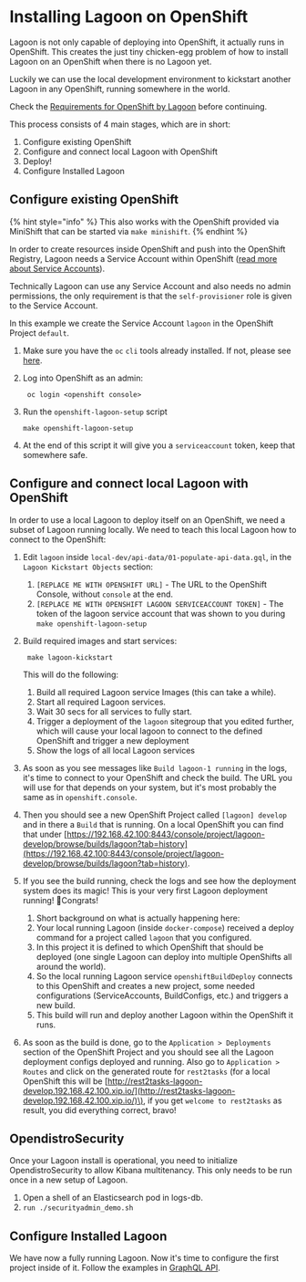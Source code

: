 # Installing Lagoon on OpenShift

Lagoon is not only capable of deploying into OpenShift, it actually runs in OpenShift. This creates the just tiny chicken-egg problem of how to install Lagoon on an OpenShift when there is no Lagoon yet.

Luckily we can use the local development environment to kickstart another Lagoon in any OpenShift, running somewhere in the world.

Check the [Requirements for OpenShift by Lagoon](/administering_lagoon/openshift_requirements.md) before continuing.

This process consists of 4 main stages, which are in short:

1. Configure existing OpenShift
2. Configure and connect local Lagoon with OpenShift
3. Deploy!
4. Configure Installed Lagoon

## Configure existing OpenShift

{% hint style="info" %}
This also works with the OpenShift provided via MiniShift that can be started via `make minishift`.
{% endhint %}

In order to create resources inside OpenShift and push into the OpenShift Registry, Lagoon needs a Service Account within OpenShift \([read more about Service Accounts](https://docs.openshift.org/latest/dev_guide/service_accounts.html)\).

Technically Lagoon can use any Service Account and also needs no admin permissions, the only requirement is that the `self-provisioner` role is given to the Service Account.

In this example we create the Service Account `lagoon` in the OpenShift Project `default`.

1. Make sure you have the `oc` `cli` tools already installed. If not, please see [here](https://docs.openshift.org/latest/cli_reference/get_started_cli.html#cli-reference-get-started-cli).
2. Log into OpenShift as an admin:

   ```text
    oc login <openshift console>
   ```

3. Run the `openshift-lagoon-setup` script

   ```text
   make openshift-lagoon-setup
   ```

4. At the end of this script it will give you a `serviceaccount` token, keep that somewhere safe.

## Configure and connect local Lagoon with OpenShift

In order to use a local Lagoon to deploy itself on an OpenShift, we need a subset of Lagoon running locally. We need to teach this local Lagoon how to connect to the OpenShift:

1. Edit `lagoon` inside `local-dev/api-data/01-populate-api-data.gql`, in the `Lagoon Kickstart Objects` section:
   1. `[REPLACE ME WITH OPENSHIFT URL]` - The URL to the OpenShift Console, without `console` at the end.
   2. `[REPLACE ME WITH OPENSHIFT LAGOON SERVICEACCOUNT TOKEN]` - The token of the lagoon service account that was shown to you during `make openshift-lagoon-setup`
2. Build required images and start services:

   ```text
    make lagoon-kickstart
   ```

   This will do the following:

   1. Build all required Lagoon service Images \(this can take a while\).
   2. Start all required Lagoon services.
   3. Wait 30 secs for all services to fully start.
   4. Trigger a deployment of the `lagoon` sitegroup that you edited further, which will cause your local lagoon to connect to the defined OpenShift and trigger a new deployment
   5. Show the logs of all local Lagoon services

3. As soon as you see messages like `Build lagoon-1 running` in the logs, it's time to connect to your OpenShift and check the build. The URL you will use for that depends on your system, but it's most probably the same as in `openshift.console`.
4. Then you should see a new OpenShift Project called `[lagoon] develop` and in there a `Build` that is running. On a local OpenShift you can find that under [https://192.168.42.100:8443/console/project/lagoon-develop/browse/builds/lagoon?tab=history](https://192.168.42.100:8443/console/project/lagoon-develop/browse/builds/lagoon?tab=history).
5. If you see the build running, check the logs and see how the deployment system does its magic! This is your very first Lagoon deployment running! 🎉Congrats!
   1. Short background on what is actually happening here:
   2. Your local running Lagoon \(inside `docker-compose`\) received a deploy command for a project called `lagoon` that you configured.
   3. In this project it is defined to which OpenShift that should be deployed \(one single Lagoon can deploy into multiple OpenShifts all around the world\).
   4. So the local running Lagoon service `openshiftBuildDeploy` connects to this OpenShift and creates a new project, some needed configurations \(ServiceAccounts, BuildConfigs, etc.\) and triggers a new build.
   5. This build will run and deploy another Lagoon within the OpenShift it runs.
6. As soon as the build is done, go to the `Application > Deployments` section of the OpenShift Project and you should see all the Lagoon deployment configs deployed and running. Also go to `Application > Routes` and click on the generated route for `rest2tasks` \(for a local OpenShift this will be [http://rest2tasks-lagoon-develop.192.168.42.100.xip.io/](http://rest2tasks-lagoon-develop.192.168.42.100.xip.io/)\), if you get `welcome to rest2tasks` as result, you did everything correct, bravo!

## OpendistroSecurity

Once your Lagoon install is operational, you need to initialize OpendistroSecurity to allow Kibana multitenancy. This only needs to be run once in a new setup of Lagoon.

1. Open a shell of an Elasticsearch pod in logs-db.
2. `run ./securityadmin_demo.sh`

## Configure Installed Lagoon

We have now a fully running Lagoon. Now it's time to configure the first project inside of it. Follow the examples in [GraphQL API](graphql-queries.md).

